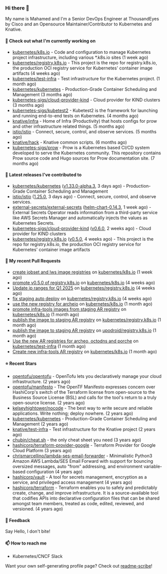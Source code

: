 ### Hi there 👋

My name is Mahamed and I'm a Senior DevOps Engineer at ThousandEyes by Cisco and an Opensource Maintainer/Contributor to Kubernetes and Knative.

#### 👷 Check out what I'm currently working on

- [kubernetes/k8s.io](https://github.com/kubernetes/k8s.io) - Code and configuration to manage Kubernetes project infrastructure, including various *.k8s.io sites (1 week ago)
- [kubernetes/registry.k8s.io](https://github.com/kubernetes/registry.k8s.io) - This project is the repo for registry.k8s.io, the production OCI registry service for Kubernetes&#39; container image artifacts (4 weeks ago)
- [kubernetes/test-infra](https://github.com/kubernetes/test-infra) - Test infrastructure for the Kubernetes project. (1 month ago)
- [kubernetes/kubernetes](https://github.com/kubernetes/kubernetes) - Production-Grade Container Scheduling and Management (3 months ago)
- [kubernetes-sigs/cloud-provider-kind](https://github.com/kubernetes-sigs/cloud-provider-kind) - Cloud provider for KIND clusters (3 months ago)
- [kubernetes-sigs/kubetest2](https://github.com/kubernetes-sigs/kubetest2) - Kubetest2 is the framework for launching and running end-to-end tests on Kubernetes. (4 months ago)
- [knative/infra](https://github.com/knative/infra) - Home of Infra (Productivity) that hosts configs for prow and other infrastructure related things. (5 months ago)
- [istio/istio](https://github.com/istio/istio) - Connect, secure, control, and observe services. (5 months ago)
- [knative/hack](https://github.com/knative/hack) - Knative common scripts. (6 months ago)
- [kubernetes-sigs/prow](https://github.com/kubernetes-sigs/prow) - Prow is a Kubernetes based CI/CD system developed to serve the Kubernetes community. This repository contains Prow source code and Hugo sources for Prow documentation site.  (7 months ago)

#### 🔭 Latest releases I've contributed to

- [kubernetes/kubernetes](https://github.com/kubernetes/kubernetes) ([v1.33.0-alpha.3](https://github.com/kubernetes/kubernetes/releases/tag/v1.33.0-alpha.3), 3 days ago) - Production-Grade Container Scheduling and Management
- [istio/istio](https://github.com/istio/istio) ([1.25.0](https://github.com/istio/istio/releases/tag/1.25.0), 3 days ago) - Connect, secure, control, and observe services.
- [external-secrets/external-secrets](https://github.com/external-secrets/external-secrets) ([helm-chart-0.14.3](https://github.com/external-secrets/external-secrets/releases/tag/helm-chart-0.14.3), 1 week ago) - External Secrets Operator reads information from a third-party service like AWS Secrets Manager and automatically injects the values as Kubernetes Secrets.
- [kubernetes-sigs/cloud-provider-kind](https://github.com/kubernetes-sigs/cloud-provider-kind) ([v0.6.0](https://github.com/kubernetes-sigs/cloud-provider-kind/releases/tag/v0.6.0), 2 weeks ago) - Cloud provider for KIND clusters
- [kubernetes/registry.k8s.io](https://github.com/kubernetes/registry.k8s.io) ([v0.5.0](https://github.com/kubernetes/registry.k8s.io/releases/tag/v0.5.0), 4 weeks ago) - This project is the repo for registry.k8s.io, the production OCI registry service for Kubernetes&#39; container image artifacts

#### 🔨 My recent Pull Requests

- [create jobset and lws image registries](https://github.com/kubernetes/k8s.io/pull/7824) on [kubernetes/k8s.io](https://github.com/kubernetes/k8s.io) (1 week ago)
- [promote v0.5.0 of registry.k8s.io](https://github.com/kubernetes/k8s.io/pull/7766) on [kubernetes/k8s.io](https://github.com/kubernetes/k8s.io) (4 weeks ago)
- [Update ip ranges for Q1 2025](https://github.com/kubernetes/registry.k8s.io/pull/301) on [kubernetes/registry.k8s.io](https://github.com/kubernetes/registry.k8s.io) (4 weeks ago)
- [fix staging auto deploy](https://github.com/kubernetes/registry.k8s.io/pull/300) on [kubernetes/registry.k8s.io](https://github.com/kubernetes/registry.k8s.io) (4 weeks ago)
- [use the new registry for archeio](https://github.com/kubernetes/k8s.io/pull/7759) on [kubernetes/k8s.io](https://github.com/kubernetes/k8s.io) (1 month ago)
- [promote infra-tools images from staging AR registry](https://github.com/kubernetes/k8s.io/pull/7751) on [kubernetes/k8s.io](https://github.com/kubernetes/k8s.io) (1 month ago)
- [publish the image to staging AR registry](https://github.com/kubernetes/registry.k8s.io/pull/298) on [kubernetes/registry.k8s.io](https://github.com/kubernetes/registry.k8s.io) (1 month ago)
- [publish the image to staging AR registry](https://github.com/upodroid/registry.k8s.io/pull/1) on [upodroid/registry.k8s.io](https://github.com/upodroid/registry.k8s.io) (1 month ago)
- [Use the new AR registries for archeo, octodns and porche](https://github.com/kubernetes/test-infra/pull/34258) on [kubernetes/test-infra](https://github.com/kubernetes/test-infra) (1 month ago)
- [Create new infra-tools AR registry](https://github.com/kubernetes/k8s.io/pull/7750) on [kubernetes/k8s.io](https://github.com/kubernetes/k8s.io) (1 month ago)

#### ⭐ Recent Stars

- [opentofu/opentofu](https://github.com/opentofu/opentofu) - OpenTofu lets you declaratively manage your cloud infrastructure. (2 years ago)
- [opentofu/manifesto](https://github.com/opentofu/manifesto) - The OpenTF Manifesto expresses concern over HashiCorp&#39;s switch of the Terraform license from open-source to the Business Source License (BSL) and calls for the tool&#39;s return to a truly open-source license. (2 years ago)
- [kelseyhightower/nocode](https://github.com/kelseyhightower/nocode) - The best way to write secure and reliable applications. Write nothing; deploy nowhere. (2 years ago)
- [kubernetes/kubernetes](https://github.com/kubernetes/kubernetes) - Production-Grade Container Scheduling and Management (2 years ago)
- [knative/test-infra](https://github.com/knative/test-infra) - Test infrastructure for the Knative project (2 years ago)
- [chubin/cheat.sh](https://github.com/chubin/cheat.sh) - the only cheat sheet you need (3 years ago)
- [hashicorp/terraform-provider-google](https://github.com/hashicorp/terraform-provider-google) - Terraform Provider for Google Cloud Platform (3 years ago)
- [chrismarcellino/lambda-ses-email-forwarder](https://github.com/chrismarcellino/lambda-ses-email-forwarder) - Minimalistic Python3 Amazon AWS Lambda/SES Email Forward with support for bouncing oversized messages, auto &#34;from&#34; addressing, and environment variable-based configuration (4 years ago)
- [hashicorp/vault](https://github.com/hashicorp/vault) - A tool for secrets management, encryption as a service, and privileged access management (4 years ago)
- [hashicorp/terraform](https://github.com/hashicorp/terraform) - Terraform enables you to safely and predictably create, change, and improve infrastructure. It is a source-available tool that codifies APIs into declarative configuration files that can be shared amongst team members, treated as code, edited, reviewed, and versioned. (4 years ago)

#### 💬 Feedback

Say Hello, I don't bite!

#### 📫 How to reach me

- Kubernetes/CNCF Slack

Want your own self-generating profile page? Check out [readme-scribe](https://github.com/muesli/readme-scribe)!


